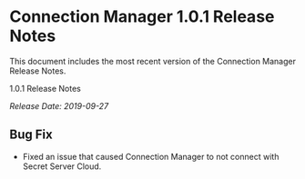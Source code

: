 [title]: #	"Connection Manager 1.0.1 Release Notes"
[tags]: #	"releasenotes,1.0.1,bugfix,cm"
[priority]: #	"702"
# Connection Manager 1.0.1 Release Notes

This document includes the most recent version of the Connection Manager Release Notes. 

1.0.1   Release Notes

*Release Date: 2019-09-27*

## Bug Fix

- Fixed an issue that caused Connection Manager to not connect with Secret Server Cloud. 